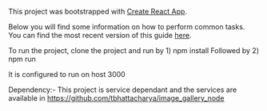 This project was bootstrapped with [Create React App](https://github.com/facebookincubator/create-react-app).

Below you will find some information on how to perform common tasks.<br>
You can find the most recent version of this guide [here](https://github.com/facebookincubator/create-react-app/blob/master/packages/react-scripts/template/README.md).

To run the project, clone the project and run by 
    1) npm install
    Followed by
    2) npm run
    
It is configured to run on host 3000

Dependency:-
This project is service dependant and the services are available in https://github.com/tbhattacharya/image_gallery_node

